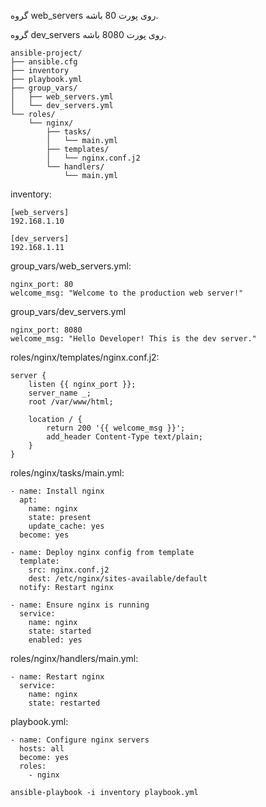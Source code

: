 گروه web_servers روی پورت 80 باشه.

گروه dev_servers روی پورت 8080 باشه.

```
ansible-project/
├── ansible.cfg
├── inventory
├── playbook.yml
├── group_vars/
│   ├── web_servers.yml
│   └── dev_servers.yml
└── roles/
    └── nginx/
        ├── tasks/
        │   └── main.yml
        ├── templates/
        │   └── nginx.conf.j2
        └── handlers/
            └── main.yml
```

inventory:
```
[web_servers]
192.168.1.10

[dev_servers]
192.168.1.11
```


group_vars/web_servers.yml:
```
nginx_port: 80
welcome_msg: "Welcome to the production web server!"
```


group_vars/dev_servers.yml
```
nginx_port: 8080
welcome_msg: "Hello Developer! This is the dev server."
```


roles/nginx/templates/nginx.conf.j2:
```
server {
    listen {{ nginx_port }};
    server_name _;
    root /var/www/html;

    location / {
        return 200 '{{ welcome_msg }}';
        add_header Content-Type text/plain;
    }
}
```


roles/nginx/tasks/main.yml:
```
- name: Install nginx
  apt:
    name: nginx
    state: present
    update_cache: yes
  become: yes

- name: Deploy nginx config from template
  template:
    src: nginx.conf.j2
    dest: /etc/nginx/sites-available/default
  notify: Restart nginx

- name: Ensure nginx is running
  service:
    name: nginx
    state: started
    enabled: yes
```



roles/nginx/handlers/main.yml:
```
- name: Restart nginx
  service:
    name: nginx
    state: restarted
```


playbook.yml:
```
- name: Configure nginx servers
  hosts: all
  become: yes
  roles:
    - nginx
```




```
ansible-playbook -i inventory playbook.yml

```
